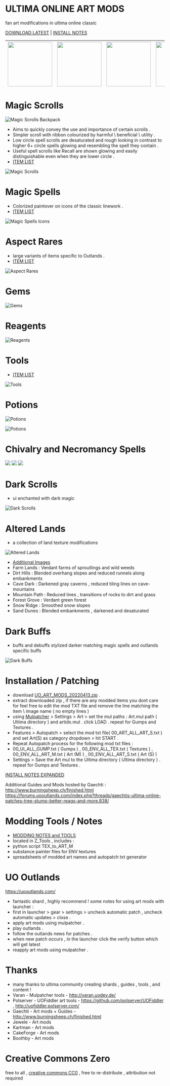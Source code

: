 # ULTIMA ONLINE ART MODS 
fan art modifications in ultima online classic 

[DOWNLOAD LATEST]( https://github.com/CorvaeOboro/ultima_online_mods/releases/download/UO_ART_MODS_20220413/UO_ART_MODS_20220413.zip )  | [INSTALL NOTES]( https://github.com/CorvaeOboro/ultima_online_mods#installation--patching ) 

| <a href="https://github.com/CorvaeOboro/ultima_online_mods#magic-scrolls"> <img src="/ART/ART_MagicScrolls/ART_MagicScrolls_thumb.jpg?raw=true" width="140" height="140" /> </a>| <a href="https://github.com/CorvaeOboro/ultima_online_mods#reagents"> <img src="/ART/ART_BaseItemVariants_thumb.jpg?raw=true" width="140" height="140" />  </a>  |  <a href="https://github.com/CorvaeOboro/ultima_online_mods#magic-spells"> <img src="/UI/UI_MagicSpells/ui_spell_00_comp_thumb.jpg?raw=true" width="140" height="140" />  </a>  | <a href="https://github.com/CorvaeOboro/ultima_online_mods#dark-scrolls"> <img src="/UI/ui_dark_scrolls_comp_thumb.jpg?raw=true" width="140" height="140" />  </a>  | <a href="https://github.com/CorvaeOboro/ultima_online_mods#altered-lands"> <img src="/ENV/ENV_00_AlteredLands_thumb.jpg?raw=true" width="140" height="140" /> </a>|
| :---: | :---: | :---: | :---: | :---: |

# Magic Scrolls
![Magic Scrolls Backpack](/ART/ART_MagicScrolls/item_scroll_00_magic_compB.jpg?raw=true "Magic Scrolls Backpack")
- Aims to quickly convey the use and importance of certain scrolls .
- Simpler scroll with ribbon colourized by harmful \ beneficial \ utility . 
- Low circle spell scrolls are desaturated and rough looking in contrast to higher 6+ circle spells glowing and resembling the spell they contain .
- Useful spell scrolls like Recall are shown glowing and easily distinguishable even when they are lower circle .
- [ITEM LIST](https://github.com/CorvaeOboro/ultima_online_mods/tree/main/ART/ART_MagicScrolls#complete-list)

![Magic Scrolls](/ART/ART_MagicScrolls/item_scroll_00_magic_comp.jpg?raw=true "Magic Scrolls")

# Magic Spells
- Colorized paintover on icons of the classic linework  .
- [ITEM LIST](https://github.com/CorvaeOboro/ultima_online_mods/tree/main/UI/UI_MagicSpells#complete-list)

![Magic Spells Icons](/UI/UI_MagicSpells/ui_spell_00_comp.jpg?raw=true "Magic Spells Icons")

# Aspect Rares
- large variants of items specific to Outlands .
- [ITEM LIST](https://github.com/CorvaeOboro/ultima_online_mods/tree/main/ART/ART_AspectRares#complete-list)

![Aspect Rares](/ART/ART_AspectRares/item_00_comp_A.jpg?raw=true "Aspect Rares")

# Gems
![Gems](/ART/ART_Gems/item_gem_00_comp.jpg?raw=true "Gems")

# Reagents
![Reagents](/ART/ART_Reagents/item_reagent_00_comp.jpg?raw=true "Reagents")

# Tools
- [ITEM LIST](https://github.com/CorvaeOboro/ultima_online_mods/tree/main/ART/ART_Tools#complete-list)

![Tools](/ART/ART_Tools/item_tool_00_comp.jpg?raw=true "Tools")

# Potions
![Potions](/ART/ART_Potions/item_potion_00_comp.jpg?raw=true "Potions")

![Potions](/ART/ART_Potions/item_potion_00_comp_B.jpg?raw=true "Potions")

# Chivalry and Necromancy Spells

<img src="/UI/UI_SpellsChivalry/ui_spell_chivalry_comp.jpg?raw=true"  />

<img src="/UI/UI_SpellsNecromancy/ui_spell_necro_comp.jpg?raw=true"  />

<img src="/UI/UI_SpellsChivalry/ui_00_books_chivnecro_comp.jpg?raw=true"  />

# Dark Scrolls
- ui enchanted with dark magic

![Dark Scrolls](/UI/UI_DarkScrolls/00_dark_scrolls_comp_01.jpg?raw=true "Dark Scrolls")

# Altered Lands
- a collection of land texture modifications 

![Altered Lands](/ENV/ENV_00_AlteredLands.gif?raw=true "Altered Lands")

- [Additional Images](https://github.com/CorvaeOboro/ultima_online_mods/tree/main/ENV/#altered-lands)
- Farm Lands : Verdant farms of sproutlings and wild weeds
- Dirt Hills : Blended overhang slopes and reduced runnels along embankments
- Cave Dark : Darkened gray caverns , reduced tiling lines on cave-mountains
- Mountain Path : Reduced lines , transitions of rocks to dirt and grass
- Forest Grove : Verdant green forest
- Snow Ridge : Smoothed snow slopes
- Sand Dunes : Blended embankments , darkened and desaturated

# Dark Buffs
- buffs and debuffs stylized darker matching magic spells and outlands specific buffs

![Dark Buffs](/UI/UI_Buffs/ui_buff_00_comp_names.jpg?raw=true "Dark Buffs")

# Installation / Patching
- download [UO_ART_MODS_20220413.zip]( https://github.com/CorvaeOboro/ultima_online_mods/releases/download/UO_ART_MODS_20220413/UO_ART_MODS_20220413.zip ) . 
- extract downloaded zip , if there are any modded items you dont care for feel free to edit the mod TXT file and remove the line matching the item \ image name ( no empty lines )
- using [Mulpatcher]( http://varan.uodev.de/ ) > Settings > Art > set the mul paths : Art.mul path ( Ultima directory ) and artidx.mul . click LOAD . repeat for Gumps and Textures .
- Features > Autopatch > select the mod txt file( 00_ART_ALL_ART_S.txt ) and set Art(S) as category dropdown  > hit START . 
- Repeat Autopatch process for the following mod txt files :
- 00_UI_ALL_GUMP.txt ( Gumps ) , 00_ENV_ALL_TEX.txt ( Textures ) , 00_ENV_ALL_ART_M.txt ( Art (M) ) , 00_ENV_ALL_ART_S.txt ( Art (S) ) 
- Settings > Save the Art mul to the Ultima directory ( Ultima directory ) . repeat for Gumps and Textures .

[INSTALL NOTES EXPANDED]( https://github.com/CorvaeOboro/ultima_online_mods/tree/main/Z_InstallNotes#installation--patching---expanded) 

Additional Guides and Mods hosted by Gaechti :
http://www.burningsheep.ch/finished.html
https://forums.uooutlands.com/index.php?threads/gaechtis-ultima-online-patches-tree-stump-better-reags-and-more.838/

# Modding Tools / Notes
- [MODDING NOTES and TOOLS]( https://github.com/CorvaeOboro/ultima_online_mods/tree/main/Z_Tools#Modding-Notes) 
- located in Z_Tools , includes :
- python script TEX_to_ART_M 
- substance painter files for ENV textures 
- spreadsheets of modded art names and autopatch txt generator

# UO Outlands
https://uooutlands.com/
- fantastic shard , highly recommend ! some notes for using art mods with launcher :
- first in launcher > gear > settings > uncheck automatic patch , uncheck automatic updates > close .
- apply art mods using mulpatcher .
- play outlands .
- follow the outlands news for patches .
- when new patch occurs , in the launcher click the verify button which will get latest 
- reapply art mods using mulpatcher .

# Thanks
- many thanks to ultima community creating shards , guides , tools , and content !
- Varan - Mulpatcher tools - http://varan.uodev.de/
- Polserver - UOFiddler art tools - https://github.com/polserver/UOFiddler , http://uofiddler.polserver.com/
- Gaechti - Art mods + Guides - http://www.burningsheep.ch/finished.html
- Jewele - Art mods 
- Kartman - Art mods 
- CakeForge - Art mods
- Boothby - Art mods

# Creative Commons Zero
free to all , [creative commons CC0](https://creativecommons.org/publicdomain/zero/1.0/) , free to re-distribute , attribution not required

